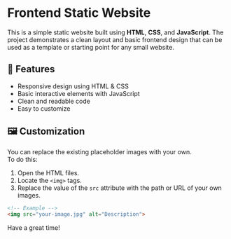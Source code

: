 # Frontend Static Website

This is a simple static website built using **HTML**, **CSS**, and **JavaScript**. The project demonstrates a clean layout and basic frontend design that can be used as a template or starting point for any small website.

## 🚀 Features

- Responsive design using HTML & CSS
- Basic interactive elements with JavaScript
- Clean and readable code
- Easy to customize

## 🖼️ Customization

You can replace the existing placeholder images with your own.  
To do this:

1. Open the HTML files.
2. Locate the `<img>` tags.
3. Replace the value of the `src` attribute with the path or URL of your own images.

```html
<!-- Example -->
<img src="your-image.jpg" alt="Description">
```

Have a great time!
